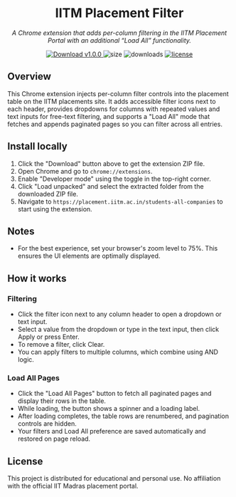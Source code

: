 <div align="center">

# IITM Placement Filter

<em>A Chrome extension that adds per-column filtering in the IITM Placement Portal with an additional “Load All” functionality.</em>

<p align="center">
  <a href="https://github.com/rahul-deka/IITM-Placement-Filter/archive/refs/tags/v1.0.0.zip" title="Download v1.0.0">
    <img src="https://img.shields.io/badge/Download-v1.0.0-blue?style=flat-square&logo=github" alt="Download v1.0.0" />
  </a>
  <a>
    <img alt="size" src="https://img.shields.io/github/repo-size/rahul-deka/IITM-Placement-Filter?label=size&style=flat-square&color=green">
  </a>
  <a>
    <img alt="downloads" src="https://img.shields.io/github/downloads/rahul-deka/IITM-Placement-Filter/latest/IITM%20Placement%20Filter?displayAssetName=false&label=downloads&style=flat-square">
  </a>
  <a href="https://github.com/rahul-deka/IITM-Placement-Filter/blob/main/LICENSE" title="MIT License">
    <img alt="license" src="https://img.shields.io/badge/License-MIT-magenta?style=flat-square" />
  </a>
</p>

</div>

## Overview
This Chrome extension injects per-column filter controls into the placement table on the IITM placements site. It adds accessible filter icons next to each header, provides dropdowns for columns with repeated values and text inputs for free-text filtering, and supports a "Load All" mode that fetches and appends paginated pages so you can filter across all entries.

## Install locally

1. Click the "Download" button above to get the extension ZIP file.
2. Open Chrome and go to `chrome://extensions`.
3. Enable "Developer mode" using the toggle in the top-right corner.
4. Click "Load unpacked" and select the extracted folder from the downloaded ZIP file.
5. Navigate to `https://placement.iitm.ac.in/students-all-companies` to start using the extension.

## Notes
- For the best experience, set your browser's zoom level to 75%. This ensures the UI elements are optimally displayed.

## How it works

### Filtering
- Click the filter icon next to any column header to open a dropdown or text input.
- Select a value from the dropdown or type in the text input, then click Apply or press Enter.
- To remove a filter, click Clear.
- You can apply filters to multiple columns, which combine using AND logic.

### Load All Pages
- Click the "Load All Pages" button to fetch all paginated pages and display their rows in the table.
- While loading, the button shows a spinner and a loading label.
- After loading completes, the table rows are renumbered, and pagination controls are hidden.
- Your filters and Load All preference are saved automatically and restored on page reload.

## License
This project is distributed for educational and personal use. No affiliation with the official IIT Madras placement portal.